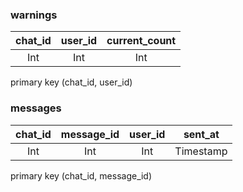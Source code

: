 ### warnings
| chat_id | user_id | current_count |
| :---: | :---: | :---: |
| Int | Int | Int |

primary key (chat_id, user_id)

### messages
| chat_id | message_id | user_id | sent_at |
| :---: | :---: | :---: | :---: |
| Int | Int | Int | Timestamp |

primary key (chat_id, message_id)
